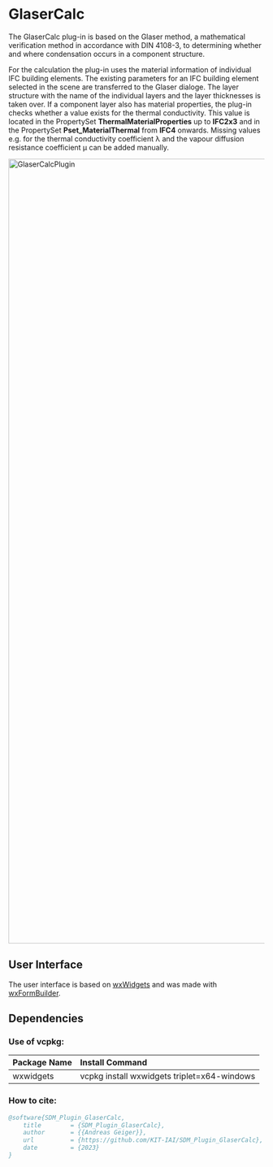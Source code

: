 # GlaserCalc
The GlaserCalc plug-in is based on the Glaser method, a mathematical verification method in accordance with DIN 4108-3, to determining whether and where condensation occurs in a component structure.

For the calculation the plug-in uses the material information of individual IFC building elements. 
The existing parameters for an IFC building element selected in the scene are transferred to the Glaser dialoge. The layer structure with the name of the individual layers and the layer thicknesses is taken over. If a component layer also has material properties, the plug-in checks whether a value exists for the thermal conductivity. This value is located in the PropertySet **ThermalMaterialProperties** up to **IFC2x3** and in the PropertySet **Pset_MaterialThermal** from **IFC4** onwards.
Missing values e.g. for the thermal conductivity coefficient λ and the vapour diffusion resistance coefficient μ can be added manually.

<img width="1545" alt="GlaserCalcPlugin" src="https://github.com/KIT-IAI/SDM_Plugin_GlaserCalc/assets/7059379/aabe8744-a632-4c61-a47e-38ebc8ae3469">

## User Interface
The user interface is based on [wxWidgets](https://www.wxwidgets.org/) and was made with [wxFormBuilder](https://github.com/wxFormBuilder/wxFormBuilder).

## Dependencies

### Use of vcpkg:

|Package Name         |Install Command                            |
|:---                 |:---                                       |
|wxwidgets            |vcpkg install wxwidgets triplet=x64-windows|

### How to cite:

```bibtex
@software{SDM_Plugin_GlaserCalc,
	title        = {SDM_Plugin_GlaserCalc},
	author       = {{Andreas Geiger}},
	url          = {https://github.com/KIT-IAI/SDM_Plugin_GlaserCalc},
	date         = {2023}
}
```
